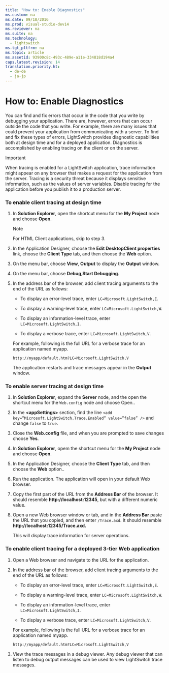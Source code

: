 ```yaml
---
title: "How to: Enable Diagnostics"
ms.custom: na
ms.date: 09/18/2016
ms.prod: visual-studio-dev14
ms.reviewer: na
ms.suite: na
ms.technology: 
  - lightswitch
ms.tgt_pltfrm: na
ms.topic: article
ms.assetid: 93900c8c-493c-489e-a11e-334818d194a4
caps.latest.revision: 14
translation.priority.ht: 
  - de-de
  - ja-jp
---
```

# How to: Enable Diagnostics
You can find and fix errors that occur in the code that you write by debugging your application. There are, however, errors that can occur outside the code that you write. For example, there are many issues that could prevent your application from communicating with a server. To find and fix these types of errors, LightSwitch provides diagnostic capabilities both at design time and for a deployed application. Diagnostics is accomplished by enabling tracing on the client or on the server.  
  
> [!IMPORTANT]
>  When tracing is enabled for a LightSwitch application, trace information might appear on any browser that makes a request for the application from the server. Tracing is a security threat because it displays sensitive information, such as the values of server variables. Disable tracing for the application before you publish it to a production server.  
  
### To enable client tracing at design time  
  
1.  In **Solution Explorer**, open the shortcut menu for the **My Project** node and choose **Open**.  
  
    > [!NOTE]
    >  For HTML Client applications, skip to step 3.  
  
2.  In the Application Designer, choose the **Edit DesktopClient properties** link, choose the **Client Type** tab, and then choose the **Web** option.  
  
3.  On the menu bar, choose **View**, **Output** to display the **Output** window.  
  
4.  On the menu bar, choose **Debug**,**Start Debugging**.  
  
5.  In the address bar of the browser, add client tracing arguments to the end of the URL as follows:  
  
    -   To display an error-level trace, enter `LC=Microsoft.LightSwitch,E`.  
  
    -   To display a warning-level trace, enter `LC=Microsoft.LightSwitch,W`.  
  
    -   To display an information-level trace, enter `LC=Microsoft.LightSwitch,I`.  
  
    -   To display a verbose trace, enter `LC=Microsoft.LightSwitch,V`.  
  
     For example, following is the full URL for a verbose trace for an application named myapp.  
  
    ```  
    http://myapp/default.htm?LC=Microsoft.LightSwitch,V  
    ```  
  
     The application restarts and trace messages appear in the **Output** window.  
  
### To enable server tracing at design time  
  
1.  In **Solution Explorer**, expand the **Server** node, and the open the shortcut menu for the `Web.config` node and choose Open..  
  
2.  In the **<appSettings\>** section, find the line `<add key=”Microsoft.LightSwitch.Trace.Enabled” value=”false” />` and change `false` to `true`.  
  
3.  Close the **Web.config** file, and when you are prompted to save changes choose **Yes**.  
  
4.  In **Solution Explorer**, opem the shortcut menu for the **My Project** node and choose **Open**.  
  
5.  In the Application Designer, choose the **Client Type** tab, and then choose the **Web** option..  
  
6.  Run the application. The application will open in your default Web browser.  
  
7.  Copy the first part of the URL from the **Address Bar** of the browser. It should resemble **http://localhost:12345**, but with a different numeric value.  
  
8.  Open a new Web browser window or tab, and in the **Address Bar** paste the URL that you copied, and then enter `/Trace.axd`. It should resemble **http://localhost:12345/Trace.axd.**  
  
     This will display trace information for server operations.  
  
### To enable client tracing for a deployed 3-tier Web application  
  
1.  Open a Web browser and navigate to the URL for the application.  
  
2.  In the address bar of the browser, add client tracing arguments to the end of the URL as follows:  
  
    -   To display an error-level trace, enter `LC=Microsoft.LightSwitch,E`.  
  
    -   To display a warning-level trace, enter `LC=Microsoft.LightSwitch,W`.  
  
    -   To display an information-level trace, enter `LC=Microsoft.LightSwitch,I`.  
  
    -   To display a verbose trace, enter `LC=Microsoft.LightSwitch,V`.  
  
     For example, following is the full URL for a verbose trace for an application named myapp.  
  
    ```  
    http://myapp/default.htm?LC=Microsoft.LightSwitch,V  
    ```  
  
3.  View the trace messages in a debug viewer. Any debug viewer that can listen to debug output messages can be used to view LightSwitch trace messages.